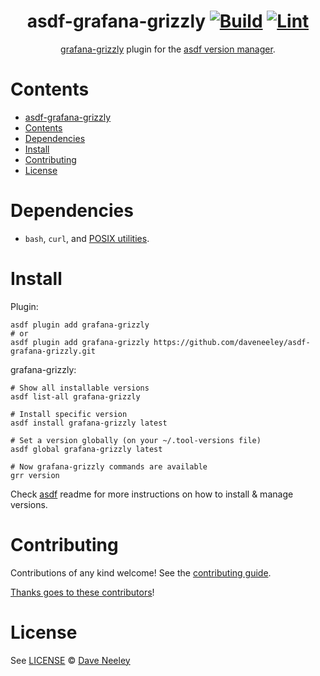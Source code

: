 <div align="center">

# asdf-grafana-grizzly [![Build](https://github.com/daveneeley/asdf-grafana-grizzly/actions/workflows/build.yml/badge.svg)](https://github.com/daveneeley/asdf-grafana-grizzly/actions/workflows/build.yml) [![Lint](https://github.com/daveneeley/asdf-grafana-grizzly/actions/workflows/lint.yml/badge.svg)](https://github.com/daveneeley/asdf-grafana-grizzly/actions/workflows/lint.yml)

[grafana-grizzly](https://grafana.github.io/grizzly/) plugin for the [asdf version manager](https://asdf-vm.com).

</div>

# Contents

- [asdf-grafana-grizzly  ](#asdf-grafana-grizzly--)
- [Contents](#contents)
- [Dependencies](#dependencies)
- [Install](#install)
- [Contributing](#contributing)
- [License](#license)

# Dependencies

- `bash`, `curl`, and [POSIX utilities](https://pubs.opengroup.org/onlinepubs/9699919799/idx/utilities.html).

# Install

Plugin:

```shell
asdf plugin add grafana-grizzly
# or
asdf plugin add grafana-grizzly https://github.com/daveneeley/asdf-grafana-grizzly.git
```

grafana-grizzly:

```shell
# Show all installable versions
asdf list-all grafana-grizzly

# Install specific version
asdf install grafana-grizzly latest

# Set a version globally (on your ~/.tool-versions file)
asdf global grafana-grizzly latest

# Now grafana-grizzly commands are available
grr version
```

Check [asdf](https://github.com/asdf-vm/asdf) readme for more instructions on how to
install & manage versions.

# Contributing

Contributions of any kind welcome! See the [contributing guide](contributing.md).

[Thanks goes to these contributors](https://github.com/daveneeley/asdf-grafana-grizzly/graphs/contributors)!

# License

See [LICENSE](LICENSE) © [Dave Neeley](https://github.com/daveneeley/)
